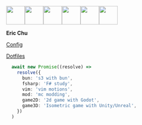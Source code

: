 <img src="https://cdn.7tv.app/emote/651c53a939bda127a3225b1f/4x.webp" width="50"/><img src="https://cdn.7tv.app/emote/6309e73ffe72a7a37ff476f5/4x.webp" height="50"/><img src="https://cdn.7tv.app/emote/6501ea45bad3f314ff03f597/4x.webp" height="50"/><img src="https://cdn.7tv.app/emote/61bb3d5cfba91c72ead6fa36/4x.webp" height="50"/><img src="https://cdn.7tv.app/emote/621db6feb825598c205c6f36/4x.webp" height="50"/><img src="https://cdn.7tv.app/emote/60b40a52a30f50ff196abc1b/4x.webp" height="50"/>

**Eric Chu**

 [Config](https://github.com/eric-k-chu/config)

 [Dotfiles](https://github.com/eric-k-chu/dotfiles)

```ts
  await new Promise((resolve) =>
    resolve({
      bun: 's3 with bun',
      fsharp: 'F# study',
      vim: 'vim motions',
      mod: 'mc modding',
      game2D: '2d game with Godot',
      game3D: 'Isometric game with Unity/Unreal',
    })
  )
```
